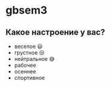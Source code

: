 # gbsem3

## Какое настроение у вас?
* веселое :smiley:
* грустное :unamused:
* нейтральное :sweat_smile:
* рабочее 
* осеннее
* спортивное
